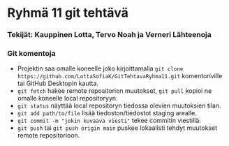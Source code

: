 # Ryhmä 11 git tehtävä

### Tekijät: Kauppinen Lotta, Tervo Noah ja Verneri Lähteenoja

### Git komentoja
  - Projektin saa omalle koneelle joko kirjoittamalla `git clone https://github.com/LottaSofiaK/GitTehtavaRyhma11.git` komentoriville tai GitHub Desktopin kautta.
  - `git fetch` hakee remote repositorion muutokset, `git pull` kopioi ne omalle koneelle local repositoryyn.
  - `git status` näyttää local repositoryn tiedossa olevien muutoksien tilan.
  - `git add path/to/file` lisää tiedoston/tiedostot staging arealle.
  - `git commit -m "jokin kuvaava viesti"` tekee commitin viestillä.
  - `git push` tai `git push origin main` puskee lokaalisti tehdyt muutokset remote repositorioon.

